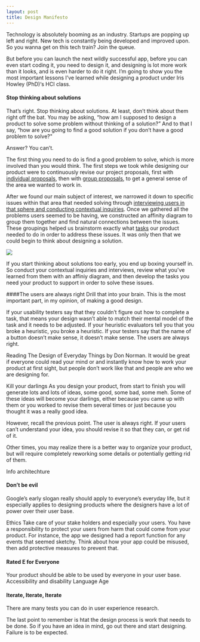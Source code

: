 ```yaml
---
layout: post
title: Design Manifesto
---
```

Technology is absolutely booming as an industry. Startups are popping up left and right. New tech is constantly being developed and improved upon. So you wanna get on this tech train? Join the queue.

But before you can launch the next wildly successful app, before you can even start coding it, you need to design it, and designing is lot more work than it looks, and is even harder to do it right. I’m going to show you the most important lessons I’ve learned while designing a product under Iris Howley (PhD)‘s HCI class.

#### Stop thinking about solutions
That’s right. Stop thinking about solutions. At least, don’t think about them right off the bat. You may be asking, “how am I supposed to design a product to solve some problem without thinking of a solution?” And to that I say, “how are you going to find a good solution if you don’t have a good problem to solve?"

Answer? You can’t.

The first thing you need to do is find a good problem to solve, which is more involved than you would think. The first steps we took while designing our product were to continuously revise our project proposals, first with [individual proposals](https://20pyh1.github.io/2019-09-18-Project-Proposal/), then with [group proposals](https://clink-app.github.io/project_proposal/), to get a general sense of the area we wanted to work in.

After we found our main subject of interest, we narrowed it down to specific issues within that area that needed solving through [interviewing users in that sphere and conducting contextual inquiries](https://clink-app.github.io/2019-10-02-CI_review/). Once we gathered all the problems users seemed to be having, we constructed an affinity diagram to group them together and find natural connections between the issues. These groupings helped us brainstorm exactly what [tasks](https://clink-app.github.io/2019-10-06-task-review/) our product needed to do in order to address these issues. It was only then that we could begin to think about designing a solution.

![](/img/affinity_diagram.PNG)

If you start thinking about solutions too early, you end up boxing yourself in. So conduct your contextual inquiries and interviews, review what you've learned from them with an affiniy diagram, and then develop the tasks you need your product to support in order to solve these issues.

####The users are always right
Drill that into your brain. This is the most important part, in my opinion, of making a good design.

If your usability testers say that they couldn’t figure out how to complete a task, that means your design wasn’t able to match their mental model of the task and it needs to be adjusted. If your heuristic evaluators tell you that you broke a heuristic, you broke a heuristic. If your testers say that the name of a button doesn’t make sense, it doesn’t make sense. The users are always right.

Reading The Design of Everyday Things by Don Norman.
It would be great if everyone could read your mind or and instantly know how to work your product at first sight, but people don’t work like that and people are who we are designing for.

Kill your darlings
As you design your product, from start to finish you will generate lots and lots of ideas, some good, some bad, some meh. Some of these ideas will become your darlings, either because you came up with them or you worked to revise them several times or just because you thought it was a really good idea.

However, recall the previous point. The user is always right. If your users can’t understand your idea, you should revise it so that they can, or get rid of it.

Other times, you may realize there is a better way to organize your product, but will require completely reworking some details or potentially getting rid of them. 

Info architechture

#### Don’t be evil
Google’s early slogan really should apply to everyone’s everyday life, but it especially applies to designing products where the designers have a lot of power over their user base.

Ethics
Take care of your stake holders and especially your users. You have a responsibility to protect your users from harm that could come from your product. For instance, the app we designed had a report function for any events that seemed sketchy.
 Think about how your app could be misused, then add protective measures to prevent that.


#### Rated E for Everyone
Your product should be able to be used by everyone in your user base.
Accessibility and disability
Language
Age

#### Iterate, Iterate, Iterate
There are many tests you can do in user experience research.

The last point to remember is htat the design process is work that needs to be done. So if you have an idea in mind, go out there and start designing. Failure is to be expected.


